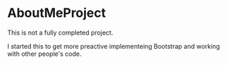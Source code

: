 # AboutMeProject
This is not a fully completed project. 

I started this to get more preactive implementeing Bootstrap and working with other people's code. 

